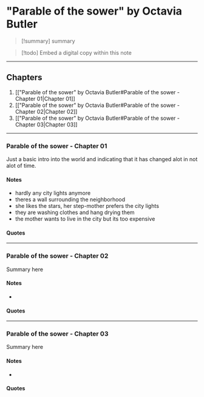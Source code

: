 # "Parable of the sower" by Octavia Butler

>[!summary]
>summary

>[!todo]
>Embed a digital copy within this note


---
## Chapters
1. [["Parable of the sower" by Octavia Butler#Parable of the sower - Chapter 01|Chapter 01]]
2. [["Parable of the sower" by Octavia Butler#Parable of the sower - Chapter 02|Chapter 02]]
3. [["Parable of the sower" by Octavia Butler#Parable of the sower - Chapter 03|Chapter 03]]

---
### Parable of the sower - Chapter 01
Just a basic intro into the world and indicating that it has changed alot in not alot of time.

#### Notes
- hardly any city lights anymore
- theres a wall surrounding the neighborhood
- she likes the stars, her step-mother prefers the city lights
- they are washing clothes and hang drying them
- the mother wants to live in the city but its too expensive

#### Quotes

---
### Parable of the sower - Chapter 02
Summary here

#### Notes
- 

#### Quotes

---
### Parable of the sower - Chapter 03
Summary here

#### Notes
- 

#### Quotes

